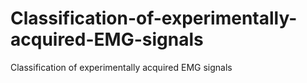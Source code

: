 # Classification-of-experimentally-acquired-EMG-signals
Classification of experimentally acquired EMG signals
